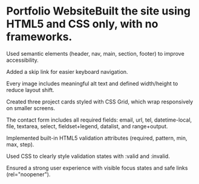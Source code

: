 # Portfolio WebsiteBuilt the site using HTML5 and CSS only, with no frameworks.

Used semantic elements (header, nav, main, section, footer) to improve accessibility.

Added a skip link for easier keyboard navigation.

Every image includes meaningful alt text and defined width/height to reduce layout shift.

Created three project cards styled with CSS Grid, which wrap responsively on smaller screens.

The contact form includes all required fields: email, url, tel, datetime-local, file, textarea, select, fieldset+legend, datalist, and range+output.

Implemented built-in HTML5 validation attributes (required, pattern, min, max, step).

Used CSS to clearly style validation states with :valid and :invalid.

Ensured a strong user experience with visible focus states and safe links (rel="noopener").

